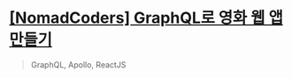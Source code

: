 # [[NomadCoders] GraphQL로 영화 웹 앱 만들기](https://academy.nomadcoders.co/p/build-a-movie-webapp-with-reactjs-apollo-and-graphql-kr)

> GraphQL, Apollo, ReactJS
